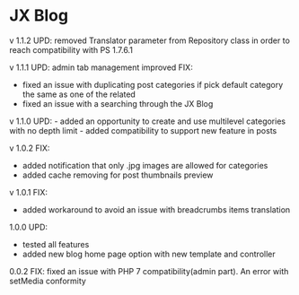 # JX Blog

v 1.1.2
UPD: removed Translator parameter from Repository class in order to reach compatibility with PS 1.7.6.1

v 1.1.1
UPD: admin tab management improved
FIX:
 - fixed an issue with duplicating post categories if pick default category the same as one of the related
 - fixed an issue with a searching through the JX Blog


v 1.1.0
UPD: - added an opportunity to create and use multilevel categories with no depth limit
     - added compatibility to support new feature in posts

v 1.0.2
FIX:
 - added notification that only .jpg images are allowed for categories
 - added cache removing for post thumbnails preview

v 1.0.1
FIX:
 - added workaround to avoid an issue with breadcrumbs items translation

1.0.0
UPD:
 - tested all features
 - added new blog home page option with new template and controller

0.0.2
FIX: fixed an issue with PHP 7 compatibility(admin part). An error with setMedia conformity